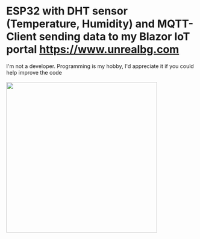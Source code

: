 # ESP32 with DHT sensor (Temperature, Humidity) and MQTT-Client sending data to my Blazor IoT portal https://www.unrealbg.com
I'm not a developer. Programming is my hobby, I'd appreciate it if you could help improve the code
<br/>
<br/>
<img src="https://user-images.githubusercontent.com/3398536/200621001-ac09d95d-9f0f-4ef7-bf87-8b352f5f1a17.jpg" width="400">
<br/>


